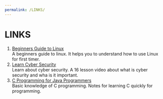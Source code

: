 ```yaml
---
permalink: /LINKS/
---
```

# LINKS
1. [Beginners Guide to Linux](https://www.lifewire.com/beginners-guide-to-linux-4090233)<br>
A beginners guide to linux. It helps you to understand how to use Linux for first timer. <br>
2. [Learn Cyber Security](https://www.simplilearn.com/tutorials/cyber-security-tutorial/what-is-cyber-security?source=sl_frs_nav_playlist_video_clicked)<br>
Learn about cyber security. A 16 lesson video about what is cyber security and wha is it important. <br>
3. [C Programming for Java Programmers](https://www.cs.uic.edu/~jbell/CourseNotes/OperatingSystems/0_CforJavaProgrammers.html)<br>
Basic knowledge of C programming. Notes for learning C quickly for programming.
